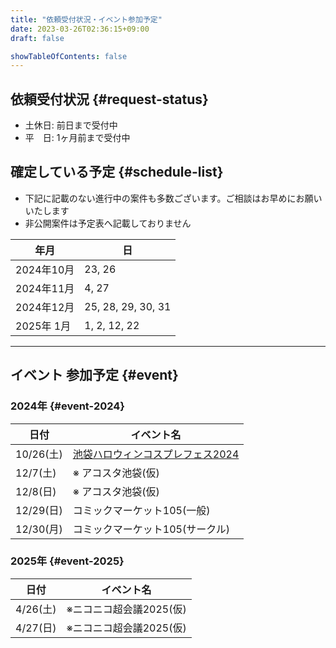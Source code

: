 ```yaml
---
title: "依頼受付状況・イベント参加予定"
date: 2023-03-26T02:36:15+09:00
draft: false

showTableOfContents: false
---
```


## 依頼受付状況 {#request-status}

- 土休日: 前日まで受付中 
- 平　日: 1ヶ月前まで受付中


## 確定している予定 {#schedule-list}

- 下記に記載のない進行中の案件も多数ございます。ご相談はお早めにお願いいたします
- 非公開案件は予定表へ記載しておりません

| 年月       | 日                 |
| ---------- | ------------------ |
| 2024年10月 | 23, 26             |
| 2024年11月 | 4, 27              |
| 2024年12月 | 25, 28, 29, 30, 31 |
| 2025年 1月 | 1, 2, 12, 22       |

---

## イベント 参加予定 {#event}

### 2024年 {#event-2024}

| 日付      | イベント名                                                                         |
| --------- | ---------------------------------------------------------------------------------- |
| 10/26(土) | [池袋ハロウィンコスプレフェス2024](https://x.com/98tml/status/1838153692677071309) |
| 12/7(土)  | ※ アコスタ池袋(仮)                                                                 |
| 12/8(日)  | ※ アコスタ池袋(仮)                                                                 |
| 12/29(日) | コミックマーケット105(一般)                                                        |
| 12/30(月) | コミックマーケット105(サークル)                                                    |

### 2025年 {#event-2025}

| 日付     | イベント名              |
| -------- | ----------------------- |
| 4/26(土) | ※ニコニコ超会議2025(仮) |
| 4/27(日) | ※ニコニコ超会議2025(仮) |
